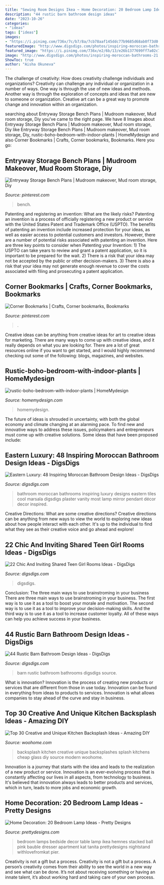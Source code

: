 ```yaml
---
title: "Sewing Room Designs Ikea ~ Home Decoration: 20 Bedroom Lamp Ideas"
description: "44 rustic barn bathroom design ideas"
date: "2023-10-26"
categories:
- "ideas"
tags: ["ideas"]
images:
- "https://i.pinimg.com/736x/7c/b7/8a/7cb78aaf145ddc77b9685d68ab0f73d0.jpg"
featuredImage: "http://www.digsdigs.com/photos/inspiring-moroccan-bathrooms-21.jpg"
featured_image: "https://i.pinimg.com/736x/e2/6b/13/e26b1377699ff7a02c7d1f7d7fc51af1.jpg"
image: "http://www.digsdigs.com/photos/inspiring-moroccan-bathrooms-21.jpg"
ShowToc: true
author: "Aisha Okuneva"
---
```



The challenge of creativity: How does creativity challenge individuals and organizations?
Creativity can challenge any individual or organization in a number of ways. One way is through the use of new ideas and methods. Another way is through the exploration of concepts and ideas that are new to someone or organization. Creative art can be a great way to promote change and innovation within an organization.

	

		
searching about Entryway Storage Bench Plans | Mudroom makeover, Mud room storage, Diy you've came to the right page. We have 8 Images about Entryway Storage Bench Plans | Mudroom makeover, Mud room storage, Diy like Entryway Storage Bench Plans | Mudroom makeover, Mud room storage, Diy, rustic-boho-bedroom-with-indoor-plants | HomeMydesign and also Corner Bookmarks | Crafts, Corner bookmarks, Bookmarks. Here you go:
		
    
## Entryway Storage Bench Plans | Mudroom Makeover, Mud Room Storage, Diy

<img loading=lazy src="https://i.pinimg.com/736x/e2/6b/13/e26b1377699ff7a02c7d1f7d7fc51af1.jpg" onerror="this.onerror=null;this.src='https://tse4.mm.bing.net/th?id=OIP.Wt47PoSJ5U8mvvr1nl8q-wHaJ3&amp;pid=15.1';" alt="Entryway Storage Bench Plans | Mudroom makeover, Mud room storage, Diy">

_Source: pinterest.com_

>bench. 

	

Patenting and registering an invention: What are the likely risks?
Patenting an invention is a process of officially registering a new product or service with the United States Patent and Trademark Office (USPTO). The benefits of patenting an invention include increased protection for your ideas, as well as easier access to potential customers and investors. However, there are a number of potential risks associated with patenting an invention. Here are three key points to consider when Patenting your Invention: 1) The USPTO can take years to review and grant a patent application, so it is important to be prepared for the wait. 2) There is a risk that your idea may not be accepted by the public or other decision-makers. 3) There is also a risk that your idea may not generate enough revenue to cover the costs associated with filing and prosecuting a patent application.

    
## Corner Bookmarks | Crafts, Corner Bookmarks, Bookmarks

<img loading=lazy src="https://i.pinimg.com/736x/7c/b7/8a/7cb78aaf145ddc77b9685d68ab0f73d0.jpg" onerror="this.onerror=null;this.src='https://tse3.mm.bing.net/th?id=OIP.axZQbIBFVld_gNhTszFJFQHaJ3&amp;pid=15.1';" alt="Corner Bookmarks | Crafts, Corner bookmarks, Bookmarks">

_Source: pinterest.com_

>. 

	

Creative ideas can be anything from creative ideas for art to creative ideas for marketing. There are many ways to come up with creative ideas, and it really depends on what you are looking for. There are a lot of great resources online if you want to get started, and I would highly recommend checking out some of the following: blogs, magazines, and websites.

    
## Rustic-boho-bedroom-with-indoor-plants | HomeMydesign

<img loading=lazy src="https://homemydesign.com/wp-content/uploads/2020/08/rustic-boho-bedroom-with-indoor-plants.jpg" onerror="this.onerror=null;this.src='https://tse2.mm.bing.net/th?id=OIP.CIYM9ALorcYmNF-IiBhYCgHaJ4&amp;pid=15.1';" alt="rustic-boho-bedroom-with-indoor-plants | HomeMydesign">

_Source: homemydesign.com_

>homemydesign. 

	

The future of ideas is shrouded in uncertainty, with both the global economy and climate changing at an alarming pace. To find new and innovative ways to address these issues, policymakers and entrepreneurs must come up with creative solutions. Some ideas that have been proposed include: 

    
## Eastern Luxury: 48 Inspiring Moroccan Bathroom Design Ideas - DigsDigs

<img loading=lazy src="http://www.digsdigs.com/photos/inspiring-moroccan-bathrooms-21.jpg" onerror="this.onerror=null;this.src='https://tse4.mm.bing.net/th?id=OIP.awAJEmLBMadRMVX_w-4hogAAAA&amp;pid=15.1';" alt="Eastern Luxury: 48 Inspiring Moroccan Bathroom Design Ideas - DigsDigs">

_Source: digsdigs.com_

>bathroom moroccan bathrooms inspiring luxury designs eastern tiles cool marsala digsdigs plaster vanity most lamp mirror pendant décor decor inspired. 

	

Creative Directions: What are some creative directions?
Creative directions can be anything from new ways to view the world to exploring new ideas about how people interact with each other. It's up to the individual to find what they see as their creative voice and go ahead and explore!

    
## 22 Chic And Inviting Shared Teen Girl Rooms Ideas - DigsDigs

<img loading=lazy src="https://www.digsdigs.com/photos/chic-and-inviting-shared-teen-girl-rooms-ideas-11.jpg" onerror="this.onerror=null;this.src='https://tse4.mm.bing.net/th?id=OIP.FbbFW2VVomJEEsWn5xfJmgHaLH&amp;pid=15.1';" alt="22 Chic And Inviting Shared Teen Girl Rooms Ideas - DigsDigs">

_Source: digsdigs.com_

>digsdigs. 

	

Conclusion: The three main ways to use brainstroming in your business
There are three main ways to use brainstroming in your business. The first way is to use it as a tool to boost your morale and motivation. The second way is to use it as a tool to improve your decision-making skills. And the third way is to use it as a tool to increase customer loyalty. All of these ways can help you achieve success in your business.

    
## 44 Rustic Barn Bathroom Design Ideas - DigsDigs

<img loading=lazy src="http://www.digsdigs.com/photos/rustic-barn-bathrooms-28-554x831.jpg" onerror="this.onerror=null;this.src='https://tse3.mm.bing.net/th?id=OIP.x2zgzCqYukvaxELfWc5h-gHaLH&amp;pid=15.1';" alt="44 Rustic Barn Bathroom Design Ideas - DigsDigs">

_Source: digsdigs.com_

>barn rustic bathroom bathrooms digsdigs source. 

	

What is innovation?
Innovation is the process of creating new products or services that are different from those in use today. Innovation can be found in everything from ideas to products to services. Innovation is what allows companies to stay ahead of the curve and stay in business.

    
## Top 30 Creative And Unique Kitchen Backsplash Ideas - Amazing DIY

<img loading=lazy src="http://www.woohome.com/wp-content/uploads/2013/10/creative-kitchen-backsplash-ideas-24.jpg" onerror="this.onerror=null;this.src='https://tse1.mm.bing.net/th?id=OIP.2_n3e3S7Jf02dB48VmaHDwHaJ4&amp;pid=15.1';" alt="Top 30 Creative and Unique Kitchen Backsplash Ideas - Amazing DIY">

_Source: woohome.com_

>backsplash kitchen creative unique backsplashes splash kitchens cheap glass diy source modern woohome. 

	

Innovation is a journey that starts with the idea and leads to the realization of a new product or service. Innovation is an ever-evolving process that is constantly affecting our lives in all aspects, from technology to business. It's believed that innovation always leads to better products and services, which in turn, leads to more jobs and economic growth.

    
## Home Decoration: 20 Bedroom Lamp Ideas - Pretty Designs

<img loading=lazy src="http://www.prettydesigns.com/wp-content/uploads/2014/09/White-Bedroom-Lamps.jpg" onerror="this.onerror=null;this.src='https://tse2.mm.bing.net/th?id=OIP.v4uSgs3Ih6tBpZAogsMTywHaLG&amp;pid=15.1';" alt="Home Decoration: 20 Bedroom Lamp Ideas - Pretty Designs">

_Source: prettydesigns.com_

>bedroom lamps bedside decor table lamp ikea hemnes stacked ball pink bauble dresser apartment kat tanita prettydesigns nightstand withlovefromkat pier. 

	

Creativity is not a gift but a process.
Creativity is not a gift but a process. A person’s creativity comes from their ability to see the world in a new way and see what can be done. It’s not about receiving something or having an innate talent, it’s about working hard and taking care of your own process.

